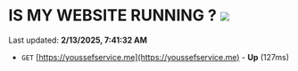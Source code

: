 # IS MY WEBSITE RUNNING ? [![](https://img.shields.io/static/v1?label=Sponsor&message=%E2%9D%A4&logo=GitHub&color=%23fe8e86)](https://github.com/sponsors/Youssef-Lehmam)

Last updated: **2/13/2025, 7:41:32 AM**

- `GET` [https://youssefservice.me](https://youssefservice.me) - **Up** (127ms)
